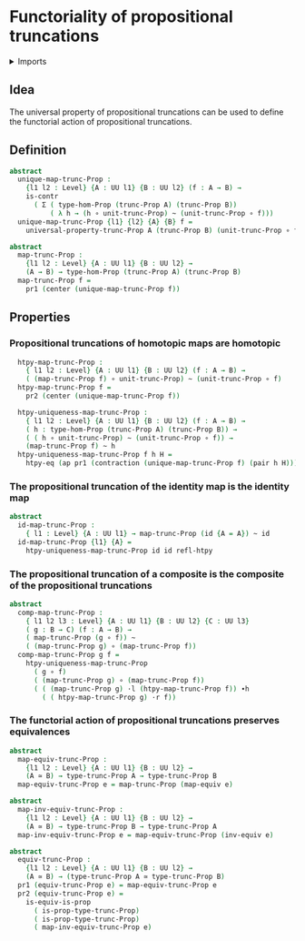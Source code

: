 # Functoriality of propositional truncations

<details><summary>Imports</summary>
```agda
module foundation.functoriality-propositional-truncation where
open import foundation-core.contractible-types
open import foundation-core.dependent-pair-types
open import foundation-core.equivalences
open import foundation-core.function-extensionality
open import foundation-core.functions
open import foundation-core.homotopies
open import foundation-core.identity-types
open import foundation-core.propositions
open import foundation-core.universe-levels
open import foundation.propositional-truncations
```
</details>

## Idea

The universal property of propositional truncations can be used to define the functorial action of propositional truncations.

## Definition

```agda
abstract
  unique-map-trunc-Prop :
    {l1 l2 : Level} {A : UU l1} {B : UU l2} (f : A → B) →
    is-contr
      ( Σ ( type-hom-Prop (trunc-Prop A) (trunc-Prop B))
          ( λ h → (h ∘ unit-trunc-Prop) ~ (unit-trunc-Prop ∘ f)))
  unique-map-trunc-Prop {l1} {l2} {A} {B} f =
    universal-property-trunc-Prop A (trunc-Prop B) (unit-trunc-Prop ∘ f)

abstract
  map-trunc-Prop :
    {l1 l2 : Level} {A : UU l1} {B : UU l2} →
    (A → B) → type-hom-Prop (trunc-Prop A) (trunc-Prop B)
  map-trunc-Prop f =
    pr1 (center (unique-map-trunc-Prop f))
```

## Properties

### Propositional truncations of homotopic maps are homotopic

```agda
  htpy-map-trunc-Prop :
    { l1 l2 : Level} {A : UU l1} {B : UU l2} (f : A → B) →
    ( (map-trunc-Prop f) ∘ unit-trunc-Prop) ~ (unit-trunc-Prop ∘ f)
  htpy-map-trunc-Prop f =
    pr2 (center (unique-map-trunc-Prop f))

  htpy-uniqueness-map-trunc-Prop :
    { l1 l2 : Level} {A : UU l1} {B : UU l2} (f : A → B) →
    ( h : type-hom-Prop (trunc-Prop A) (trunc-Prop B)) →
    ( ( h ∘ unit-trunc-Prop) ~ (unit-trunc-Prop ∘ f)) →
    (map-trunc-Prop f) ~ h
  htpy-uniqueness-map-trunc-Prop f h H =
    htpy-eq (ap pr1 (contraction (unique-map-trunc-Prop f) (pair h H)))
```

### The propositional truncation of the identity map is the identity map

```agda
abstract
  id-map-trunc-Prop :
    { l1 : Level} {A : UU l1} → map-trunc-Prop (id {A = A}) ~ id
  id-map-trunc-Prop {l1} {A} =
    htpy-uniqueness-map-trunc-Prop id id refl-htpy
```

### The propositional truncation of a composite is the composite of the propositional truncations

```agda
abstract
  comp-map-trunc-Prop :
    { l1 l2 l3 : Level} {A : UU l1} {B : UU l2} {C : UU l3}
    ( g : B → C) (f : A → B) →
    ( map-trunc-Prop (g ∘ f)) ~
    ( (map-trunc-Prop g) ∘ (map-trunc-Prop f))
  comp-map-trunc-Prop g f =
    htpy-uniqueness-map-trunc-Prop
      ( g ∘ f)
      ( (map-trunc-Prop g) ∘ (map-trunc-Prop f))
      ( ( (map-trunc-Prop g) ·l (htpy-map-trunc-Prop f)) ∙h
        ( ( htpy-map-trunc-Prop g) ·r f))
```

### The functorial action of propositional truncations preserves equivalences

```agda
abstract
  map-equiv-trunc-Prop :
    {l1 l2 : Level} {A : UU l1} {B : UU l2} →
    (A ≃ B) → type-trunc-Prop A → type-trunc-Prop B
  map-equiv-trunc-Prop e = map-trunc-Prop (map-equiv e)

abstract
  map-inv-equiv-trunc-Prop :
    {l1 l2 : Level} {A : UU l1} {B : UU l2} →
    (A ≃ B) → type-trunc-Prop B → type-trunc-Prop A
  map-inv-equiv-trunc-Prop e = map-equiv-trunc-Prop (inv-equiv e)

abstract
  equiv-trunc-Prop :
    {l1 l2 : Level} {A : UU l1} {B : UU l2} →
    (A ≃ B) → (type-trunc-Prop A ≃ type-trunc-Prop B)
  pr1 (equiv-trunc-Prop e) = map-equiv-trunc-Prop e
  pr2 (equiv-trunc-Prop e) =
    is-equiv-is-prop
      ( is-prop-type-trunc-Prop)
      ( is-prop-type-trunc-Prop)
      ( map-inv-equiv-trunc-Prop e)
```
